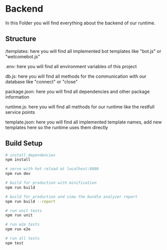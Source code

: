 # Backend
In this Folder you will find everything about the backend of our runtime.

## Structure

/templates: here you will find all implemented bot templates like "bot.js" or "welcomebot.js"

.env: here you will find all environment variables of this project

db.js: here you will find all methods for the communication with our database like "connect" or "close"

package.json: here you will find all dependencies and other package information

runtime.js: here you will find all methods for our runtime like the restfull service points 

template.json: here you will find all implemented template names, add new templates here so the runtime uses them directly



## Build Setup

``` bash
# install dependencies
npm install

# serve with hot reload at localhost:8080
npm run dev

# build for production with minification
npm run build

# build for production and view the bundle analyzer report
npm run build --report

# run unit tests
npm run unit

# run e2e tests
npm run e2e

# run all tests
npm test
```